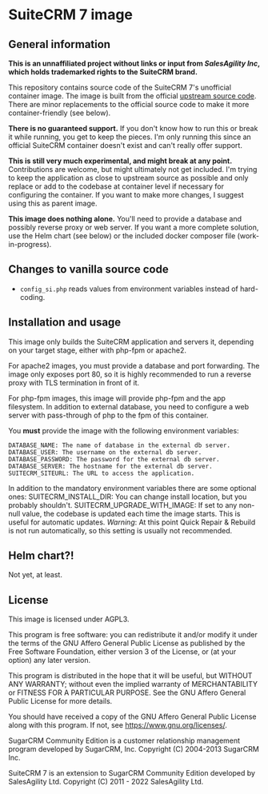 # SuiteCRM 7 image
## General information

**This is an unnaffiliated project without links or input from *SalesAgility Inc*, which holds trademarked rights to the SuiteCRM brand.**

This repository contains source code of the SuiteCRM 7's unofficial container image. The image is built from the official [upstream source code](https://github.com/salesagility/SuiteCRM). There are minor replacements to the official source code to make it more container-friendly (see below).

**There is no guaranteed support.**  If you don't know how to run this or break it while running, you get to keep the pieces. I'm only running this since an official SuiteCRM container doesn't exist and can't really offer support.

**This is still very much experimental, and might break at any point.** Contributions are welcome, but might ultimately not get included. I'm trying to keep the application as close to upstream source as possible and only replace or add to the codebase at container level if necessary for configuring the container. If you want to make more changes, I suggest using this as parent image.

**This image does nothing alone.** You'll need to provide a database and possibly reverse proxy or web server. If you want a more complete solution, use the Helm chart (see below) or the included docker composer file (work-in-progress).

## Changes to vanilla source code
- `config_si.php` reads values from environment variables instead of hard-coding.

## Installation and usage
This image only builds the SuiteCRM application and servers it, depending on your target stage, either with php-fpm or apache2.

For apache2 images, you must provide a database and port forwarding. The image only exposes port 80, so it is highly recommended to run a reverse proxy with TLS termination in front of it. 

For php-fpm images, this image will provide php-fpm and the app filesystem. In addition to external database, you need to configure a web server with pass-through of php to the fpm of this container.

You **must** provide the image with the following environment variables:

	DATABASE_NAME: The name of database in the external db server.
	DATABASE_USER: The username on the external db server.
	DATABASE_PASSWORD: The password for the external db server.
	DATABASE_SERVER: The hostname for the external db server.
	SUITECRM_SITEURL: The URL to access the application.

In addition to the mandatory environment variables there are some optional ones:
    SUITECRM_INSTALL_DIR: You can change install location, but you probably shouldn't.
    SUITECRM_UPGRADE_WITH_IMAGE: If set to any non-null value, the codebase is updated each time the image starts. This is useful for automatic updates. *Warning*: At this point Quick Repair & Rebuild is not run automatically, so this setting is usually not recommended.

## Helm chart?!
Not yet, at least.

## License
This image is licensed under AGPL3.

This program is free software: you can redistribute it and/or modify it under the terms of the GNU Affero General Public License as published by the Free Software Foundation, either version 3 of the License, or (at your option) any later version.

This program is distributed in the hope that it will be useful, but WITHOUT ANY WARRANTY; without even the implied warranty of MERCHANTABILITY or FITNESS FOR A PARTICULAR PURPOSE.  See the GNU Affero General Public License for more details.

You should have received a copy of the GNU Affero General Public License along with this program.  If not, see <https://www.gnu.org/licenses/>.  

 SugarCRM Community Edition is a customer relationship management program developed by SugarCRM, Inc. Copyright (C) 2004-2013 SugarCRM Inc.
 
 SuiteCRM 7 is an extension to SugarCRM Community Edition developed by SalesAgility Ltd. Copyright (C) 2011 - 2022 SalesAgility Ltd.
